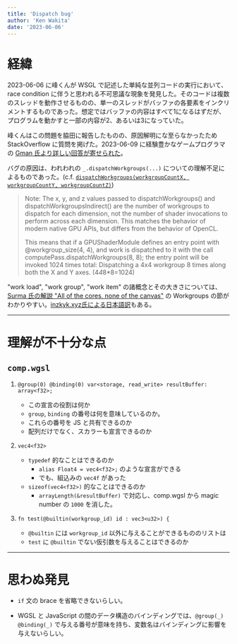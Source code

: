 ```yaml
---
title: 'Dispatch bug'
author: 'Ken Wakita'
date: '2023-06-06'
---
```


# 経緯

2023-06-06 に峰くんが WSGL で記述した単純な並列コードの実行において、race condition に伴うと思われる不可思議な現象を発見した。そのコードは複数のスレッドを動作させるものの、単一のスレッドがバッファの各要素をインクリメントするものであった。想定ではバッファの内容はすべて1になるはずだが、プログラムを動かすと一部の内容が2、あるいは3になっていた。

峰くんはこの問題を脇田に報告したものの、原因解明にな至らなかったため StackOverflow に質問を掲げた。2023-06-09 に経験豊かなゲームプログラマの [Gman 氏より詳しい回答が寄せられた](https://stackoverflow.com/a/76437808/5850002)。

バグの原因は、われわれの `_.dispatchWorkgroups(...)` についての理解不足によるものであった。(c.f. [`dispatchWorkgroups(workgroupCountX, workgroupCountY, workgroupCountZ)`](https://www.w3.org/TR/webgpu/#dom-gpucomputepassencoder-dispatchworkgroups))

> Note: The x, y, and z values passed to dispatchWorkgroups() and dispatchWorkgroupsIndirect() are the number of workgroups to dispatch for each dimension, not the number of shader invocations to perform across each dimension. This matches the behavior of modern native GPU APIs, but differs from the behavior of OpenCL.
>
> This means that if a GPUShaderModule defines an entry point with @workgroup_size(4, 4), and work is dispatched to it with the call computePass.dispatchWorkgroups(8, 8); the entry point will be invoked 1024 times total: Dispatching a 4x4 workgroup 8 times along both the X and Y axes. (4*4*8*8=1024)

"work load", "work group", "work item" の諸概念とその大きさについては、[Surma 氏の解説 "All of the cores, none of the canvas"](https://surma.dev/things/webgpu/) の Workgroups の節がわかりやすい。[inzkyk.xyz氏による日本語訳](https://inzkyk.xyz/misc/webgpu/#ワークグループ)もある。

---

# 理解が不十分な点

## `comp.wgsl`

1. `@group(0) @binding(0) var<storage, read_write> resultBuffer: array<f32>;`

    - この宣言の役割は何か
    - `group`, `binding` の番号は何を意味しているのか。
    - これらの番号を JS と共有できるのか
    - 配列だけでなく、スカラーも宣言できるのか

1. `vec4<f32>`
    - `typedef` 的なことはできるのか
        - `alias Float4 = vec4<f32>;` のような宣言ができる
        - でも、組込みの `vec4f` があった
    - `sizeof(vec4<f32>)` 的なことはできるのか
        - `arrayLength(&resultBuffer)` で対応し、comp.wgsl から magic number の `1000` を消した。

1. `fn test(@builtin(workgroup_id) id : vec3<u32>) {`

    - `@builtin` には `workgroup_id` 以外に与えることができるもののリストは
    - `test` に `@builtin` でない仮引数を与えることはできるのか

---
# 思わぬ発見

- `if` 文の brace を省略できないらしい。

- WGSL と JavaScript の間のデータ構造のバインディングでは、`@group(_) @binding(_)` で与える番号が意味を持ち、変数名はバインディングに影響を与えないらしい。
